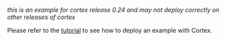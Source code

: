_this is an example for cortex release 0.24 and may not deploy correctly on other releases of cortex_

Please refer to the [tutorial](https://docs.cortex.dev/text-generator) to see how to deploy an example with Cortex.
